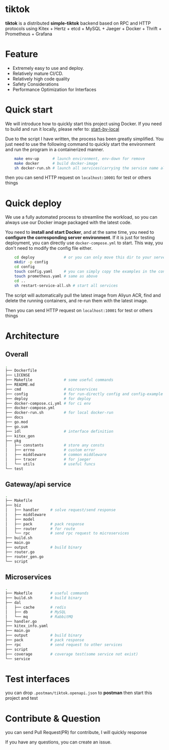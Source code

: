 # tiktok

**tiktok** is a distributed **simple-tiktok** backend based on RPC and HTTP protocols using Kitex + Hertz + etcd + MySQL + Jaeger + Docker + Thrift + Prometheus + Grafana

# Feature

- Extremely easy to use and deploy.
- Relatively mature CI/CD.
- Relatively high code quality
- Safety Considerations
- Performance Optimization for Interfaces

# Quick start

We will introduce how to quickly start this project using Docker. If you need to build and run it locally, please refer to: [start-by-local](./docs/start-by-local.md)

Due to the script I have written, the process has been greatly simplified. You just need to use the following command to quickly start the environment and run the program in a containerized manner.

```bash
    make env-up      # launch environment, env-down for remove
    make docker      # build docker-image
    sh docker-run.sh # launch all services(carrying the service name allows you to start a specified service)
```

then you can send HTTP request on `localhost:10001` for test or others things

# Quick deploy

We use a fully automated process to streamline the workload, so you can always use our Docker image packaged with the latest code.

You need to **install and start Docker**, and at the same time, you need to **configure the corresponding server environment**. If it is just for testing deployment, you can directly use `docker-compose.yml` to start. This way, you don't need to modify the config file either.

```bash
    cd deploy             # or you can only move this dir to your server rather than git clone all codes
    mkdir -p config
    cd config
    touch config.yaml     # you can simply copy the examples in the config directory and make modifications according to the instructions inside.
    touch prometheus.yaml # same as above
    cd ..
    sh restart-service-all.sh # start all services
```

The script will automatically pull the latest image from Aliyun ACR, find and delete the running containers, and re-run them with the latest image.

Then you can send HTTP request on `localhost:10001` for test or others things

# Architecture

## Overall
```bash
.
├── Dockerfile
├── LICENSE
├── Makefile              # some useful commands
├── README.md
├── cmd                   # microservices
├── config                # for run-directly config and config-example
├── deploy                # for deploy
├── docker-compose.ci.yml # for ci env
├── docker-compose.yml
├── docker-run.sh         # for local docker-run
├── docs
├── go.mod
├── go.sum
├── idl                   # interface definition
├── kitex_gen
├── pkg
│   ├── constants         # store any consts
│   ├── errno             # custom error
│   ├── middleware        # common middleware
│   ├── tracer            # for jaeger
│   └── utils             # useful funcs
└── test
```

## Gateway/api service

```bash
.
├── Makefile
├── biz
│   ├── handler     # solve request/send response
│   ├── middleware
│   ├── model
│   ├── pack        # pack response
│   ├── router      # for route
│   └── rpc         # send rpc request to microservices
├── build.sh
├── main.go
├── output          # build binary
├── router.go
├── router_gen.go
└── script
```

## Microservices
```bash
.
├── Makefile        # useful commands
├── build.sh        # build binary
├── dal
│   ├── cache       # redis
│   ├── db          # MySQL
│   └── mq          # RabbitMQ
├── handler.go
├── kitex_info.yaml
├── main.go
├── output          # build binary
├── pack            # pack response
├── rpc             # send request to other services
├── script
├── coverage        # coverage test(some service not exist)
└── service
```


# Test interfaces

you can drop `.postman/tiktok.openapi.json` to **postman** then start this project and test

# Contribute & Question

you can send Pull Request(PR) for contribute, I will quickly response

If you have any questions, you can create an issue.